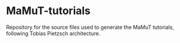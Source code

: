 # MaMuT-tutorials
Repository for the source files used to generate the MaMuT tutorials, following Tobias Pietzsch architecture.
